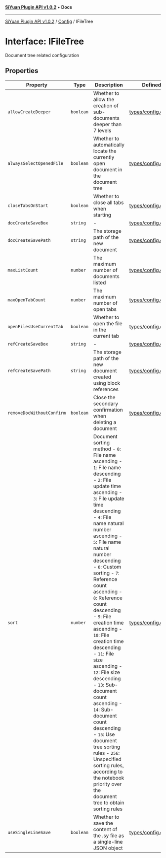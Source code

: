 [**SiYuan Plugin API v1.0.2**](../../../README.md) • **Docs**

---

[SiYuan Plugin API v1.0.2](../../../README.md) / [Config](../README.md) / IFileTree

# Interface: IFileTree

Document tree related configuration

## Properties

| Property                  | Type      | Description                                                                                                                                                                                                                                                                                                                                                                                                                                                                                                                                                                                                                                                                                                   | Defined in                                                                                     |
| ------------------------- | --------- | ------------------------------------------------------------------------------------------------------------------------------------------------------------------------------------------------------------------------------------------------------------------------------------------------------------------------------------------------------------------------------------------------------------------------------------------------------------------------------------------------------------------------------------------------------------------------------------------------------------------------------------------------------------------------------------------------------------- | ---------------------------------------------------------------------------------------------- |
| `allowCreateDeeper`       | `boolean` | Whether to allow the creation of sub-documents deeper than 7 levels                                                                                                                                                                                                                                                                                                                                                                                                                                                                                                                                                                                                                                           | [types/config.d.ts:529](https://github.com/siyuan-note/petal/tree/main/types/config.d.ts#L529) |
| `alwaysSelectOpenedFile`  | `boolean` | Whether to automatically locate the currently open document in the document tree                                                                                                                                                                                                                                                                                                                                                                                                                                                                                                                                                                                                                              | [types/config.d.ts:533](https://github.com/siyuan-note/petal/tree/main/types/config.d.ts#L533) |
| `closeTabsOnStart`        | `boolean` | Whether to close all tabs when starting                                                                                                                                                                                                                                                                                                                                                                                                                                                                                                                                                                                                                                                                       | [types/config.d.ts:537](https://github.com/siyuan-note/petal/tree/main/types/config.d.ts#L537) |
| `docCreateSaveBox`        | `string`  | -                                                                                                                                                                                                                                                                                                                                                                                                                                                                                                                                                                                                                                                                                                             | [types/config.d.ts:559](https://github.com/siyuan-note/petal/tree/main/types/config.d.ts#L559) |
| `docCreateSavePath`       | `string`  | The storage path of the new document                                                                                                                                                                                                                                                                                                                                                                                                                                                                                                                                                                                                                                                                          | [types/config.d.ts:541](https://github.com/siyuan-note/petal/tree/main/types/config.d.ts#L541) |
| `maxListCount`            | `number`  | The maximum number of documents listed                                                                                                                                                                                                                                                                                                                                                                                                                                                                                                                                                                                                                                                                        | [types/config.d.ts:545](https://github.com/siyuan-note/petal/tree/main/types/config.d.ts#L545) |
| `maxOpenTabCount`         | `number`  | The maximum number of open tabs                                                                                                                                                                                                                                                                                                                                                                                                                                                                                                                                                                                                                                                                               | [types/config.d.ts:549](https://github.com/siyuan-note/petal/tree/main/types/config.d.ts#L549) |
| `openFilesUseCurrentTab`  | `boolean` | Whether to open the file in the current tab                                                                                                                                                                                                                                                                                                                                                                                                                                                                                                                                                                                                                                                                   | [types/config.d.ts:553](https://github.com/siyuan-note/petal/tree/main/types/config.d.ts#L553) |
| `refCreateSaveBox`        | `string`  | -                                                                                                                                                                                                                                                                                                                                                                                                                                                                                                                                                                                                                                                                                                             | [types/config.d.ts:558](https://github.com/siyuan-note/petal/tree/main/types/config.d.ts#L558) |
| `refCreateSavePath`       | `string`  | The storage path of the new document created using block references                                                                                                                                                                                                                                                                                                                                                                                                                                                                                                                                                                                                                                           | [types/config.d.ts:557](https://github.com/siyuan-note/petal/tree/main/types/config.d.ts#L557) |
| `removeDocWithoutConfirm` | `boolean` | Close the secondary confirmation when deleting a document                                                                                                                                                                                                                                                                                                                                                                                                                                                                                                                                                                                                                                                     | [types/config.d.ts:563](https://github.com/siyuan-note/petal/tree/main/types/config.d.ts#L563) |
| `sort`                    | `number`  | Document sorting method - `0`: File name ascending - `1`: File name descending - `2`: File update time ascending - `3`: File update time descending - `4`: File name natural number ascending - `5`: File name natural number descending - `6`: Custom sorting - `7`: Reference count ascending - `8`: Reference count descending - `9`: File creation time ascending - `10`: File creation time descending - `11`: File size ascending - `12`: File size descending - `13`: Sub-document count ascending - `14`: Sub-document count descending - `15`: Use document tree sorting rules - `256`: Unspecified sorting rules, according to the notebook priority over the document tree to obtain sorting rules | [types/config.d.ts:585](https://github.com/siyuan-note/petal/tree/main/types/config.d.ts#L585) |
| `useSingleLineSave`       | `boolean` | Whether to save the content of the .sy file as a single-line JSON object                                                                                                                                                                                                                                                                                                                                                                                                                                                                                                                                                                                                                                      | [types/config.d.ts:589](https://github.com/siyuan-note/petal/tree/main/types/config.d.ts#L589) |
